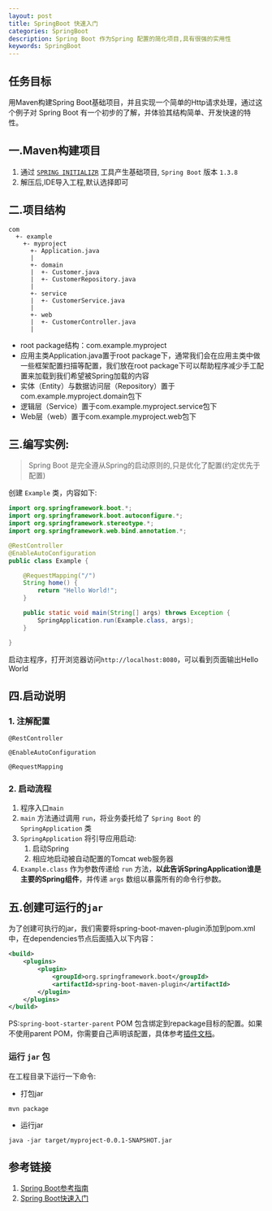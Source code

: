 ```yaml
---
layout: post
title: SpringBoot 快速入门
categories: SpringBoot
description: Spring Boot 作为Spring 配置的简化项目,具有很强的实用性
keywords: SpringBoot
---
```


## 任务目标
用Maven构建Spring Boot基础项目，并且实现一个简单的Http请求处理，通过这个例子对 Spring Boot 有一个初步的了解，并体验其结构简单、开发快速的特性。

## 一.Maven构建项目
1. 通过 [`SPRING INITIALIZR`](http://start.spring.io/) 工具产生基础项目, `Spring Boot` 版本 `1.3.8`
2. 解压后,IDE导入工程,默认选择即可


## 二.项目结构

```
com
  +- example
    +- myproject
      +- Application.java
      |
      +- domain
      |  +- Customer.java
      |  +- CustomerRepository.java
      |
      +- service
      |  +- CustomerService.java
      |
      +- web
      |  +- CustomerController.java
      |
```

- root package结构：com.example.myproject
- 应用主类Application.java置于root package下，通常我们会在应用主类中做一些框架配置扫描等配置，我们放在root package下可以帮助程序减少手工配置来加载到我们希望被Spring加载的内容
- 实体（Entity）与数据访问层（Repository）置于com.example.myproject.domain包下
- 逻辑层（Service）置于com.example.myproject.service包下
- Web层（web）置于com.example.myproject.web包下

## 三.编写实例:
> Spring Boot 是完全遵从Spring的启动原则的,只是优化了配置(约定优先于配置)  

创建 `Example` 类，内容如下:

```java
import org.springframework.boot.*;
import org.springframework.boot.autoconfigure.*;
import org.springframework.stereotype.*;
import org.springframework.web.bind.annotation.*;

@RestController
@EnableAutoConfiguration
public class Example {

    @RequestMapping("/")
    String home() {
        return "Hello World!";
    }

    public static void main(String[] args) throws Exception {
        SpringApplication.run(Example.class, args);
    }

}
```

启动主程序，打开浏览器访问`http://localhost:8080`，可以看到页面输出Hello World
  

## 四.启动说明  

### 1. 注解配置

`@RestController`  

`@EnableAutoConfiguration`

`@RequestMapping`


### 2. 启动流程  

1. 程序入口`main`
2. `main` 方法通过调用 `run`，将业务委托给了 `Spring Boot` 的 `SpringApplication` 类
3. `SpringApplication` 将引导应用启动:
    1. 启动Spring
    2. 相应地启动被自动配置的Tomcat web服务器
4. `Example.class` 作为参数传递给 `run` 方法，**以此告诉SpringApplication谁是主要的Spring组件**，并传递 `args` 数组以暴露所有的命令行参数。

## 五.创建可运行的`jar`

为了创建可执行的jar，我们需要将spring-boot-maven-plugin添加到pom.xml中，在dependencies节点后面插入以下内容：

```xml
<build>
    <plugins>
        <plugin>
            <groupId>org.springframework.boot</groupId>
            <artifactId>spring-boot-maven-plugin</artifactId>
        </plugin>
    </plugins>
</build>
```


PS:`spring-boot-starter-parent` POM 包含绑定到repackage目标的<executions>配置。如果不使用parent POM，你需要自己声明该配置，具体参考[插件文档](http://docs.spring.io/spring-boot/docs/1.4.1.BUILD-SNAPSHOT/maven-plugin/usage.html)。

### 运行 `jar` 包 
在工程目录下运行一下命令:

- 打包jar

```
mvn package
```

- 运行jar

```
java -jar target/myproject-0.0.1-SNAPSHOT.jar
```

## 参考链接
1. [Spring Boot参考指南](https://qbgbook.gitbooks.io/spring-boot-reference-guide-zh/content/I.%20Spring%20Boot%20Documentation/3.%20First%20steps.html)
2. [Spring Boot快速入门](http://blog.didispace.com/spring-boot-learning-1/)